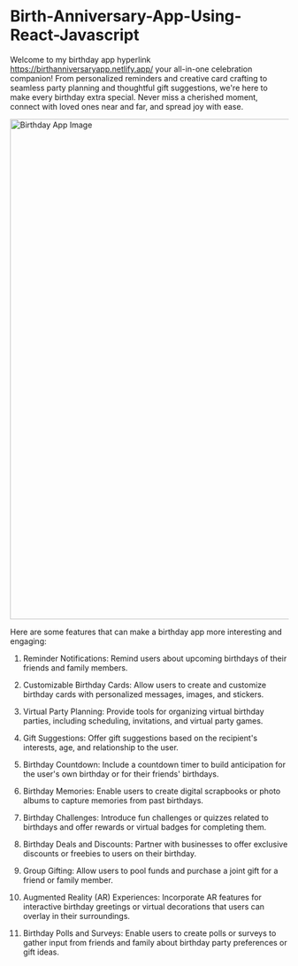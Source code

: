 # Birth-Anniversary-App-Using-React-Javascript
Welcome to my birthday app hyperlink https://birthanniversaryapp.netlify.app/ your all-in-one celebration companion! From personalized reminders and creative card crafting to seamless party planning and thoughtful gift suggestions, we're here to make every birthday extra special. Never miss a cherished moment, connect with loved ones near and far, and spread joy with ease. 

 <img width="905" alt="Birthday App Image" src="https://github.com/Enockodhis/Birth-Anniversary-App/assets/107674019/06d397f1-ef2a-4af4-808b-09ff568b91d3">


Here are some features that can make a birthday app more interesting and engaging:
1. Reminder Notifications: Remind users about upcoming birthdays of their friends and family members.

2. Customizable Birthday Cards: Allow users to create and customize birthday cards with personalized messages, images, and stickers.
   
3. Virtual Party Planning: Provide tools for organizing virtual birthday parties, including scheduling, invitations, and virtual party games.
   
4. Gift Suggestions: Offer gift suggestions based on the recipient's interests, age, and relationship to the user.
   
5. Birthday Countdown: Include a countdown timer to build anticipation for the user's own birthday or for their friends' birthdays.
   
6. Birthday Memories: Enable users to create digital scrapbooks or photo albums to capture memories from past birthdays.
    
7. Birthday Challenges: Introduce fun challenges or quizzes related to birthdays and offer rewards or virtual badges for completing them.
    
8. Birthday Deals and Discounts: Partner with businesses to offer exclusive discounts or freebies to users on their birthday.
   
9. Group Gifting: Allow users to pool funds and purchase a joint gift for a friend or family member.
    
10. Augmented Reality (AR) Experiences: Incorporate AR features for interactive birthday greetings or virtual decorations that users can overlay in their surroundings.
19. Birthday Polls and Surveys: Enable users to create polls or surveys to gather input from friends and family about birthday party preferences or gift ideas.
